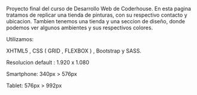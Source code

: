 Proyecto final del curso de Desarrollo Web de Coderhouse. En esta pagina tratamos de replicar una tienda de pinturas, con su respectivo contacto y ubicacion. Tambien tenemos una tienda y una seccion de diseño, donde podemos ver algunos ambientes y sus respectivos colores.
  
  Utilizamos:
  
  XHTML5 , CSS ( GRID , FLEXBOX ) , Bootstrap y SASS.
  
  Resolucion default : 1.920 x 1.080
  
  Smartphone: 340px > 576px
  
  Tablet: 576px > 992px
  
  
